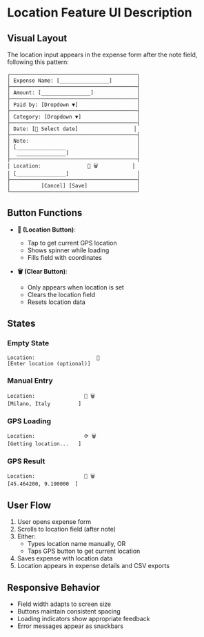 # Location Feature UI Description

## Visual Layout

The location input appears in the expense form after the note field, following this pattern:

```
┌─────────────────────────────────────────┐
│ Expense Name: [________________]        │
├─────────────────────────────────────────┤
│ Amount: [________________]              │
├─────────────────────────────────────────┤
│ Paid by: [Dropdown ▼]                   │
├─────────────────────────────────────────┤
│ Category: [Dropdown ▼]                  │
├─────────────────────────────────────────┤
│ Date: [📅 Select date]                  │
├─────────────────────────────────────────┤
│ Note:                                   │
│ [________________                       │
│  ________________]                      │
├─────────────────────────────────────────┤
│ Location:               📍 🗑️           │
│ [________________]                      │
├─────────────────────────────────────────┤
│          [Cancel] [Save]                │
└─────────────────────────────────────────┘
```

## Button Functions

- **📍 (Location Button)**: 
  - Tap to get current GPS location
  - Shows spinner while loading
  - Fills field with coordinates
  
- **🗑️ (Clear Button)**:
  - Only appears when location is set
  - Clears the location field
  - Resets location data

## States

### Empty State
```
Location:                    📍
[Enter location (optional)]
```

### Manual Entry
```
Location:                📍 🗑️
[Milano, Italy         ]
```

### GPS Loading
```
Location:                ⟳ 🗑️
[Getting location...   ]
```

### GPS Result
```
Location:                📍 🗑️
[45.464200, 9.190000  ]
```

## User Flow

1. User opens expense form
2. Scrolls to location field (after note)
3. Either:
   - Types location name manually, OR
   - Taps GPS button to get current location
4. Saves expense with location data
5. Location appears in expense details and CSV exports

## Responsive Behavior

- Field width adapts to screen size
- Buttons maintain consistent spacing
- Loading indicators show appropriate feedback
- Error messages appear as snackbars
